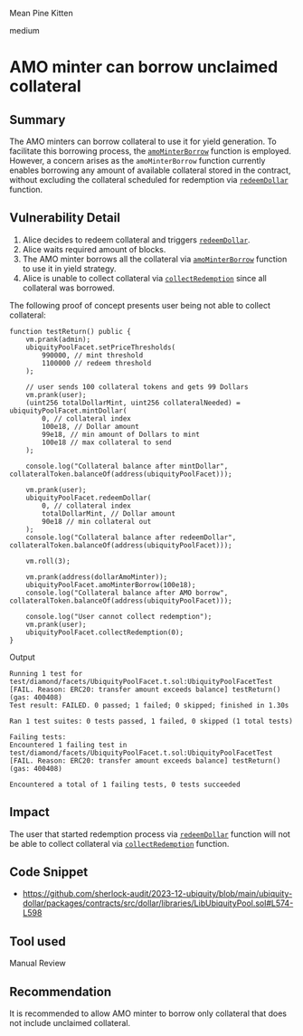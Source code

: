 Mean Pine Kitten

medium

# AMO minter can borrow unclaimed collateral

## Summary

The AMO minters can borrow collateral to use it for yield generation. To facilitate this borrowing process, the [`amoMinterBorrow`](https://github.com/sherlock-audit/2023-12-ubiquity/blob/main/ubiquity-dollar/packages/contracts/src/dollar/libraries/LibUbiquityPool.sol#L574-L598) function is employed. However, a concern arises as the `amoMinterBorrow` function currently enables borrowing any amount of available collateral stored in the contract, without excluding the collateral scheduled for redemption via [`redeemDollar`](https://github.com/sherlock-audit/2023-12-ubiquity/blob/main/ubiquity-dollar/packages/contracts/src/dollar/libraries/LibUbiquityPool.sol#L399-L465) function. 

## Vulnerability Detail

1. Alice decides to redeem collateral and triggers [`redeemDollar`](https://github.com/sherlock-audit/2023-12-ubiquity/blob/main/ubiquity-dollar/packages/contracts/src/dollar/libraries/LibUbiquityPool.sol#L399-L465).
2. Alice waits required amount of blocks.
3. The AMO minter borrows all the collateral via [`amoMinterBorrow`](https://github.com/sherlock-audit/2023-12-ubiquity/blob/main/ubiquity-dollar/packages/contracts/src/dollar/libraries/LibUbiquityPool.sol#L574-L598) function to use it in yield strategy.
4. Alice is unable to collect collateral via [`collectRedemption`](https://github.com/sherlock-audit/2023-12-ubiquity/blob/main/ubiquity-dollar/packages/contracts/src/dollar/libraries/LibUbiquityPool.sol#L476-L517) since all collateral was borrowed.

The following proof of concept presents user being not able to collect collateral:
```solidity
function testReturn() public {
    vm.prank(admin);
    ubiquityPoolFacet.setPriceThresholds(
        990000, // mint threshold
        1100000 // redeem threshold
    );

    // user sends 100 collateral tokens and gets 99 Dollars
    vm.prank(user);
    (uint256 totalDollarMint, uint256 collateralNeeded) = ubiquityPoolFacet.mintDollar(
        0, // collateral index
        100e18, // Dollar amount
        99e18, // min amount of Dollars to mint
        100e18 // max collateral to send
    );

    console.log("Collateral balance after mintDollar", collateralToken.balanceOf(address(ubiquityPoolFacet)));

    vm.prank(user);
    ubiquityPoolFacet.redeemDollar(
        0, // collateral index
        totalDollarMint, // Dollar amount
        90e18 // min collateral out
    );
    console.log("Collateral balance after redeemDollar", collateralToken.balanceOf(address(ubiquityPoolFacet)));

    vm.roll(3);
    
    vm.prank(address(dollarAmoMinter));
    ubiquityPoolFacet.amoMinterBorrow(100e18);
    console.log("Collateral balance after AMO borrow", collateralToken.balanceOf(address(ubiquityPoolFacet)));

    console.log("User cannot collect redemption");
    vm.prank(user);
    ubiquityPoolFacet.collectRedemption(0);
}
```

Output
```shell
Running 1 test for test/diamond/facets/UbiquityPoolFacet.t.sol:UbiquityPoolFacetTest
[FAIL. Reason: ERC20: transfer amount exceeds balance] testReturn() (gas: 400408)
Test result: FAILED. 0 passed; 1 failed; 0 skipped; finished in 1.30s

Ran 1 test suites: 0 tests passed, 1 failed, 0 skipped (1 total tests)

Failing tests:
Encountered 1 failing test in test/diamond/facets/UbiquityPoolFacet.t.sol:UbiquityPoolFacetTest
[FAIL. Reason: ERC20: transfer amount exceeds balance] testReturn() (gas: 400408)

Encountered a total of 1 failing tests, 0 tests succeeded
```

## Impact

The user that started redemption process via [`redeemDollar`](https://github.com/sherlock-audit/2023-12-ubiquity/blob/main/ubiquity-dollar/packages/contracts/src/dollar/libraries/LibUbiquityPool.sol#L399-L465) function will not be able to collect collateral via [`collectRedemption`](https://github.com/sherlock-audit/2023-12-ubiquity/blob/main/ubiquity-dollar/packages/contracts/src/dollar/libraries/LibUbiquityPool.sol#L476-L517) function.

## Code Snippet
- https://github.com/sherlock-audit/2023-12-ubiquity/blob/main/ubiquity-dollar/packages/contracts/src/dollar/libraries/LibUbiquityPool.sol#L574-L598

## Tool used

Manual Review

## Recommendation

It is recommended to allow AMO minter to borrow only collateral that does not include unclaimed collateral.